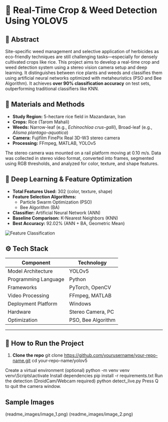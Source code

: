 # 🌾 Real-Time Crop & Weed Detection Using YOLOV5

## 📌 Abstract

Site-specific weed management and selective application of herbicides as eco-friendly techniques are still challenging tasks—especially for densely cultivated crops like rice. This project aims to develop a real-time crop and weed detection system using a stereo vision camera setup and deep learning. It distinguishes between rice plants and weeds and classifies them using artificial neural networks optimized with metaheuristics (PSO and Bee Algorithm). It achieves **over 90% classification accuracy** on test sets, outperforming traditional classifiers like KNN.

## 🧪 Materials and Methods

- **Study Region:** 5-hectare rice field in Mazandaran, Iran
- **Crops:** Rice (Tarom Mahali)
- **Weeds:** Narrow-leaf (e.g., *Echinochloa crus-galli*), Broad-leaf (e.g., *Alisma plantago-aquatica*)
- **Camera:** Fujifilm FinePix Real 3D-W3 stereo camera
- **Processing:** FFmpeg, MATLAB, YOLOv5

The stereo camera was mounted on a rail platform moving at 0.10 m/s. Data was collected in stereo video format, converted into frames, segmented using RGB thresholds,
and analyzed for color, texture, and shape features.

## 🧠 Deep Learning & Feature Optimization

- **Total Features Used:** 302 (color, texture, shape)
- **Feature Selection Algorithms:** 
  - Particle Swarm Optimization (PSO)
  - Bee Algorithm (BA)
- **Classifier:** Artificial Neural Network (ANN)
- **Baseline Comparison:** K-Nearest Neighbors (KNN)
- **Best Accuracy:** 92.02% (ANN + BA, Geometric Mean)

![Feature Classification](readme_images/image_4.png)

## ⚙️ Tech Stack

| Component             | Technology        |
|----------------------|-------------------|
| Model Architecture    | YOLOv5            |
| Programming Language | Python            |
| Frameworks           | PyTorch, OpenCV   |
| Video Processing     | FFmpeg, MATLAB    |
| Deployment Platform  | Windows           |
| Hardware             | Stereo Camera, PC |
| Optimization         | PSO, Bee Algorithm|

---

## 🚀 How to Run the Project

1. **Clone the repo**
git clone https://github.com/yourusername/your-repo-name.git
cd your-repo-name/yolov5

Create a virtual environment (optional)
python -m venv venv
venv\Scripts\activate
Install dependencies
pip install -r requirements.txt
Run the detection (DroidCam/Webcam required)
python detect_live.py
Press Q to quit the camera window.
## Sample Images
(readme_images/image_1.png)
(readme_images/image_2.png)


